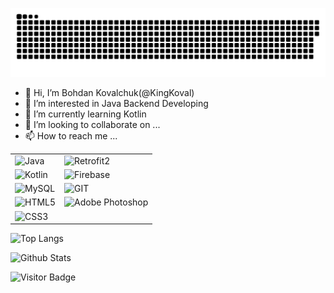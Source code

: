 <a href=#><img src="contributions.svg"></a>

- 👋 Hi, I’m Bohdan Kovalchuk(@KingKoval)
- 👀 I’m interested in Java Backend Developing
- 🌱 I’m currently learning Kotlin
- 💞️ I’m looking to collaborate on ...
- 📫 How to reach me ...

<!---
KingKoval/KingKoval is a ✨ special ✨ repository because its `README.md` (this file) appears on your GitHub profile.
You can click the Preview link to take a look at your changes.
--->
| | |
| ------------- | ------------- |
| ![Java](https://img.shields.io/badge/-Java-FF7800?style=flat-square&logo=java)  | ![Retrofit2](https://img.shields.io/badge/-Retrofit2-99A799?style=flat-square&logo=retrofit2) |
| ![Kotlin](https://img.shields.io/badge/-Kotlin-577BC1?style=flat-square&logo=kotlin) | ![Firebase](https://img.shields.io/badge/-Firebase-yellow?style=flat-square&logo=firebase)  |
| ![MySQL](https://img.shields.io/badge/-MySQL-97BFB4?style=flat-square&logo=mysql) | ![GIT](https://img.shields.io/badge/-GIT-black?style=flat-square&logo=git) |
| ![HTML5](https://img.shields.io/badge/-HTML5-orange?style=flat-square&logo=html5&logoColor=white) | ![Adobe Photoshop](https://img.shields.io/badge/-AdobePhotoshop-161853?style=flat-square&logo=adobephotoshop) |
| ![CSS3](https://img.shields.io/badge/-CSS3-blue?style=flat-square&logo=css3) |  |


![Top Langs](https://github-readme-stats.vercel.app/api/top-langs/?username=KingKoval&hide=TeX&layout=compact&theme=gruvbox)

![Github Stats](https://github-readme-stats.vercel.app/api?username=KingKoval&count_private=true&show_icons=true&include_all_commits=true&theme=gruvbox)

![Visitor Badge](https://visitor-badge.laobi.icu/badge?page_id=KingKoval.KingKoval&right_color=orange)
